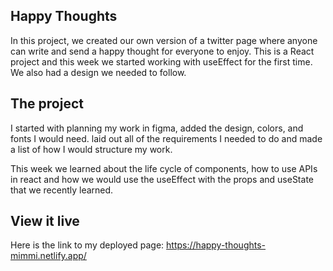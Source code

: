## Happy Thoughts

In this project, we created our own version of a twitter page where anyone can write
and send a happy thought for everyone to enjoy. This is a React project and this week
we started working with useEffect for the first time. We also had a design we needed to follow.

## The project

I started with planning my work in figma, added the design, colors, and fonts I would need.
laid out all of the requirements I needed to do and made a list of how I would structure my work.

This week we learned about the life cycle of components, how to use APIs in react and how we would
use the useEffect with the props and useState that we recently learned.

## View it live

Here is the link to my deployed page: https://happy-thoughts-mimmi.netlify.app/
